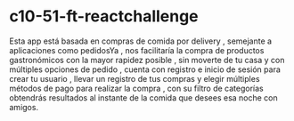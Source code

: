 # c10-51-ft-reactchallenge
Esta app está basada en compras de comida por delivery , semejante a aplicaciones como pedidosYa , nos facilitaría la compra de productos gastronómicos con la mayor rapidez posible , sin moverte de tu casa y con múltiples opciones de pedido , cuenta con registro e inicio de sesión para crear tu usuario , llevar un registro de tus compras y elegir múltiples métodos de pago para realizar la compra , con su filtro de categorías obtendrás resultados al instante de la comida que desees esa noche con amigos.
